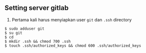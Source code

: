 ## Setting server gitlab
1. Pertama kali harus menyiapkan user `git` dan `.ssh` directory
```
$ sudo adduser git
$ su git
$ cd
$ mkdir .ssh && chmod 700 .ssh
$ touch .ssh/authorized_keys && chmod 600 .ssh/authorized_keys
```

